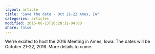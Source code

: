 ```yaml
---
layout: article
title: "Save the date - Oct 21-22 Ames, IA"
categories: articles
modified: 2016-06-13T16:28:11-04:00
share: false
---
```


We're excited to host the 2016 Meeting in Ames, Iowa.  The dates will be October 21-22, 2016.  More details to come.



